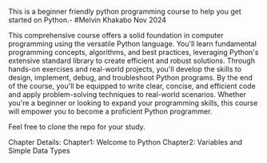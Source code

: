 This is a beginner friendly python programming course to help you get started on Python.- #Melvin Khakabo Nov 2024

This comprehensive course offers a solid foundation in computer programming using the versatile Python language. You'll learn fundamental programming concepts, algorithms, and best practices, leveraging Python's extensive standard library to create efficient and robust solutions. Through hands-on exercises and real-world projects, you'll develop the skills to design, implement, debug, and troubleshoot Python programs. By the end of the course, you'll be equipped to write clear, concise, and efficient code and apply problem-solving techniques to real-world scenarios. Whether you're a beginner or looking to expand your programming skills, this course will empower you to become a proficient Python programmer.

Feel free to clone the repo for your study.

Chapter Details:
Chapter1: Welcome to Python
Chapter2: Variables and Simple Data Types
